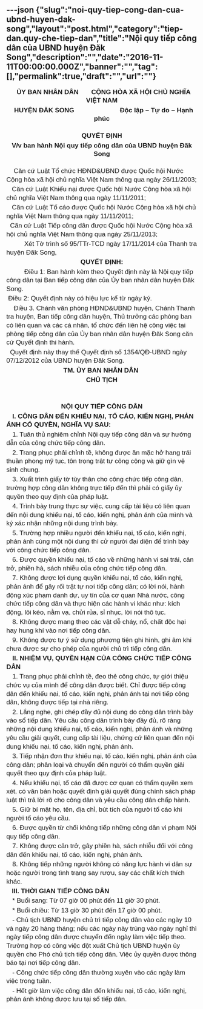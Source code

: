 ---json
{"slug":"noi-quy-tiep-cong-dan-cua-ubnd-huyen-dak-song","layout":"post.html","category":"tiep-dan.quy-che-tiep-dan","title":"Nội quy tiếp công dân của UBND huyện Đăk Song","description":"","date":"2016-11-11T00:00:00.000Z","banner":"","tag":[],"permalink":true,"draft":"","url":""}
---
<p class="MsoNormal" style="text-align: center; margin: 2pt 0in;"><font face="Arial"><span style="font-size: 17.3333px; line-height: 22.6667px;"><b>&nbsp; ỦY BAN NHÂN DÂN<span class="Apple-tab-span" style="white-space: pre;">		</span>CỘNG HÒA XÃ HỘI CHỦ NGHĨA VIỆT NAM</b></span></font></p><p class="MsoNormal" style="text-align: center; margin: 2pt 0in;"><font face="Arial"><span style="font-size: 17.3333px; line-height: 22.6667px;"><b>&nbsp; HUYỆN ĐĂK SONG<span class="Apple-tab-span" style="white-space:pre">		</span> &nbsp; &nbsp; &nbsp; &nbsp; &nbsp; &nbsp; &nbsp; &nbsp; &nbsp;Độc lập – Tự do – Hạnh phúc</b></span></font></p><p class="MsoNormal" style="text-align: center; margin: 2pt 0in;"><b><br></b></p><p class="MsoNormal" style="text-align: center; margin: 2pt 0in;"><font face="Arial"><span style="font-size: 17.3333px; line-height: 22.6667px;"><b>QUYẾT ĐỊNH</b></span></font></p><p class="MsoNormal" style="text-align: center; margin: 2pt 0in;"><font face="Arial"><span style="font-size: 17.3333px; line-height: 22.6667px;"><b>V/v ban hành Nội quy tiếp công dân của UBND huyện Đăk Song</b></span></font></p><p class="MsoNormal" style="text-align: center; margin: 2pt 0in;"><br></p><p class="MsoNormal" style="margin: 2pt 0in;"><font face="Arial"><span style="font-size: 17.3333px; line-height: 22.6667px;"><span class="Apple-tab-span" style="white-space:pre">	</span>Căn cứ Luật Tổ chức HĐND&amp;UBND được Quốc hội Nước Cộng hòa xã hội chủ nghĩa Việt Nam thông qua ngày 26/11/2003;</span></font></p><p class="MsoNormal" style="margin: 2pt 0in;"><font face="Arial"><span style="font-size: 17.3333px; line-height: 22.6667px;"><span class="Apple-tab-span" style="white-space:pre">	</span>Căn cứ Luật Khiếu nại được Quốc hội Nước Cộng hòa xã hội chủ nghĩa Việt Nam thông qua ngày 11/11/2011;</span></font></p><p class="MsoNormal" style="margin: 2pt 0in;"><font face="Arial"><span style="font-size: 17.3333px; line-height: 22.6667px;"><span class="Apple-tab-span" style="white-space:pre">	</span>Căn cứ Luật Tố cáo được Quốc hội Nước Cộng hòa xã hội chủ nghĩa Việt Nam thông qua ngày 11/11/2011;</span></font></p><p class="MsoNormal" style="margin: 2pt 0in;"><font face="Arial"><span style="font-size: 17.3333px; line-height: 22.6667px;"><span class="Apple-tab-span" style="white-space:pre">	</span>Căn cứ Luật Tiếp công dân được Quốc hội Nước Cộng hòa xã hội chủ nghĩa Việt Nam thông qua ngày 25/11/2013;</span></font></p><p class="MsoNormal" style="margin: 2pt 0in;">&nbsp;&nbsp;&nbsp;&nbsp;&nbsp;&nbsp;&nbsp;&nbsp;&nbsp;&nbsp;&nbsp;&nbsp;<font face="Arial"><span style="font-size: 17.3333px; line-height: 22.6667px;">Xét Tờ trình số 95/TTr-TCD ngày 17/11/2014 của Thanh tra huyện Đăk Song,</span></font></p><p class="MsoNormal" style="text-align: center; margin: 2pt 0in;"><font face="Arial"><span style="font-size: 17.3333px; line-height: 22.6667px;"><b>QUYẾT ĐỊNH:</b></span></font></p><p class="MsoNormal" style="margin: 2pt 0in;">&nbsp;&nbsp;&nbsp;&nbsp;&nbsp;&nbsp;&nbsp;&nbsp;&nbsp;&nbsp;&nbsp;&nbsp;<font face="Arial"><span style="font-size: 17.3333px; line-height: 22.6667px;">Điều 1: Ban hành kèm theo Quyết định này là Nội quy tiếp công dân tại Ban tiếp công dân của Ủy ban nhân dân huyện Đăk Song.</span></font></p><p class="MsoNormal" style="margin: 2pt 0in;"><font face="Arial"><span style="font-size: 17.3333px; line-height: 22.6667px;"><span class="Apple-tab-span" style="white-space:pre">	</span>Điều 2: Quyết định này có hiệu lực kể từ ngày ký.</span></font></p><p class="MsoNormal" style="margin: 2pt 0in;"><font face="Arial"><span style="font-size: 17.3333px; line-height: 22.6667px;"><span class="Apple-tab-span" style="white-space:pre">	</span>Điều 3. Chánh văn phòng HĐND&amp;UBND huyện, Chánh Thanh tra huyện, Ban tiếp công dân huyện, Thủ trưởng các phòng ban có liên quan và các cá nhân, tổ chức đến liên hệ công việc tại phòng tiếp công dân của Ủy ban nhân dân huyện Đăk Song căn cứ Quyết định thi hành.</span></font></p><p class="MsoNormal" style="margin: 2pt 0in;"><font face="Arial"><span style="font-size: 17.3333px; line-height: 22.6667px;"><span class="Apple-tab-span" style="white-space:pre">	</span>Quyết định này thay thế Quyết định số 1354/QĐ-UBND ngày 07/12/2012 của UBND huyện Đăk Song.</span></font></p><p class="MsoNormal" style="text-align: center; margin: 2pt 0in;"><font face="Arial"><span style="font-size: 17.3333px; line-height: 22.6667px;"><b>TM. ỦY BAN NHÂN DÂN&nbsp;</b></span></font></p><p class="MsoNormal" style="text-align: center; margin: 2pt 0in;"><font face="Arial"><span style="font-size: 17.3333px; line-height: 22.6667px;"><b>CHỦ TỊCH</b></span></font></p><p class="MsoNormal" style="margin: 2pt 0in;"><span class="Apple-tab-span" style="font-size: 17.3333px; line-height: 22.6667px; font-family: Arial; white-space: pre;">						</span><span style="font-size: 17.3333px; line-height: 22.6667px; font-family: Arial;"> &nbsp;</span><span class="Apple-tab-span" style="font-size: 17.3333px; line-height: 22.6667px; font-family: Arial; white-space: pre;">	</span><br></p><p class="MsoNormal" style="margin: 2pt 0in;"><br></p><p class="MsoNormal" style="text-align: center; margin: 2pt 0in;"><font face="Arial"><span style="font-size: 17.3333px; line-height: 22.6667px;"><b>NỘI QUY TIẾP CÔNG DÂN</b></span></font></p><p class="MsoNormal" style="margin: 2pt 0in;">&nbsp;&nbsp;&nbsp;&nbsp;<font face="Arial"><span style="font-size: 17.3333px; line-height: 22.6667px;"><b>I. CÔNG DÂN ĐẾN KHIẾU NẠI, TỐ CÁO, KIẾN NGHỊ, PHẢN ÁNH CÓ QUYỀN, NGHĨA VỤ SAU:</b></span></font></p><p class="MsoNormal" style="margin: 2pt 0in;">&nbsp;&nbsp;&nbsp;&nbsp;<font face="Arial"><span style="font-size: 17.3333px; line-height: 22.6667px;">1. Tuân thủ nghiêm chỉnh Nội quy tiếp công dân và sự hướng dẫn của công chức tiếp công dân.</span></font></p><p class="MsoNormal" style="margin: 2pt 0in;">&nbsp;&nbsp;&nbsp;&nbsp;<font face="Arial"><span style="font-size: 17.3333px; line-height: 22.6667px;">2. Trang phục phải chỉnh tề, không được ăn mặc hở hang trái thuần phong mỹ tục, tôn trọng trật tự công cộng và giữ gìn vệ sinh chung.</span></font></p><p class="MsoNormal" style="margin: 2pt 0in;">&nbsp;&nbsp;&nbsp;&nbsp;<font face="Arial"><span style="font-size: 17.3333px; line-height: 22.6667px;">3. Xuất trình giấy tờ tùy thân cho công chức tiếp công dân, trường hợp công dân không trực tiếp đến thì phải có giấy ủy quyền theo quy định của pháp luật.</span></font></p><p class="MsoNormal" style="margin: 2pt 0in;">&nbsp;&nbsp;&nbsp;&nbsp;<font face="Arial"><span style="font-size: 17.3333px; line-height: 22.6667px;">4. Trình bày trung thực sự việc, cung cấp tài liệu có liên quan đến nội dung khiếu nại, tố cáo, kiến nghị, phản ánh của mình và ký xác nhận những nội dung trình bày.</span></font></p><p class="MsoNormal" style="margin: 2pt 0in;">&nbsp;&nbsp;&nbsp;&nbsp;<font face="Arial"><span style="font-size: 17.3333px; line-height: 22.6667px;">5. Trường hợp nhiều người đến khiếu nại, tố cáo, kiến nghị, phản ánh cùng một nội dung thì cử người đại diện để trình bày với công chức tiếp công dân.</span></font></p><p class="MsoNormal" style="margin: 2pt 0in;">&nbsp;&nbsp;&nbsp;&nbsp;<font face="Arial"><span style="font-size: 17.3333px; line-height: 22.6667px;">6. Được quyền khiếu nại, tố cáo về những hành vi sai trái, cản trở, phiền hà, sách nhiễu của công chức tiếp công dân.</span></font></p><p class="MsoNormal" style="margin: 2pt 0in;">&nbsp;&nbsp;&nbsp;&nbsp;<font face="Arial"><span style="font-size: 17.3333px; line-height: 22.6667px;">7. Không được lợi dụng quyền khiếu nại, tố cáo, kiến nghị, phản ánh để gây rối trật tự nơi tiếp công dân; có lời nói, hành động xúc phạm danh dự, uy tín của cơ quan Nhà nước, công chức tiếp công dân và thực hiện các hành vi khác như: kích động, lôi kéo, nằm vạ, chửi rủa, sỉ nhục, lời nói thô tục.</span></font></p><p class="MsoNormal" style="margin: 2pt 0in;">&nbsp;&nbsp;&nbsp;&nbsp;<font face="Arial"><span style="font-size: 17.3333px; line-height: 22.6667px;">8. Không được mang theo các vật dễ cháy, nổ, chất độc hại hay hung khí vào nơi tiếp công dân.</span></font></p><p class="MsoNormal" style="margin: 2pt 0in;">&nbsp;&nbsp;&nbsp;&nbsp;<font face="Arial"><span style="font-size: 17.3333px; line-height: 22.6667px;">9. Không được tự ý sử dụng phương tiện ghi hình, ghi âm khi chưa được sự cho phép của người chủ trì tiếp công dân.</span></font></p><p class="MsoNormal" style="margin: 2pt 0in;">&nbsp;&nbsp;&nbsp;&nbsp;<font face="Arial"><span style="font-size: 17.3333px; line-height: 22.6667px;"><b>II. NHIỆM VỤ, QUYỀN HẠN CỦA CÔNG CHỨC TIẾP CÔNG DÂN</b></span></font></p><p class="MsoNormal" style="margin: 2pt 0in;">&nbsp;&nbsp;&nbsp;&nbsp;<font face="Arial"><span style="font-size: 17.3333px; line-height: 22.6667px;">1. Trang phục phải chỉnh tề, đeo thẻ công chức, tự giới thiệu chức vụ của mình để công dân được biết. Chỉ được tiếp công dân đến khiếu nại, tố cáo, kiến nghị, phản ánh tại nơi tiếp công dân, không được tiếp tại nhà riêng.</span></font></p><p class="MsoNormal" style="margin: 2pt 0in;">&nbsp;&nbsp;&nbsp;&nbsp;<font face="Arial"><span style="font-size: 17.3333px; line-height: 22.6667px;">2. Lắng nghe, ghi chép đầy đủ nội dung do công dân trình bày vào sổ tiếp dân. Yêu cầu công dân trình bày đầy đủ, rõ ràng những nội dung khiếu nại, tố cáo, kiến nghị, phản ánh và những yêu cầu giải quyết, cung cấp tài liệu, chứng cứ liên quan đến nội dung khiếu nại, tố cáo, kiến nghị, phản ánh.</span></font></p><p class="MsoNormal" style="margin: 2pt 0in;">&nbsp;&nbsp;&nbsp;&nbsp;<font face="Arial"><span style="font-size: 17.3333px; line-height: 22.6667px;">3. Tiếp nhận đơn thư khiếu nại, tố cáo, kiến nghị, phản ánh của công dân; phân loại và chuyển đến người có thẩm quyền giải quyết theo quy định của pháp luật.</span></font></p><p class="MsoNormal" style="margin: 2pt 0in;">&nbsp;&nbsp;&nbsp;&nbsp;<font face="Arial"><span style="font-size: 17.3333px; line-height: 22.6667px;"><span class="Apple-tab-span" style="white-space:pre"></span>4. Nếu khiếu nại, tố cáo đã được cơ quan có thẩm quyền xem xét, có văn bản hoặc quyết định giải quyết đúng chính sách pháp luật thì trả lời rõ cho công dân và yêu cầu công dân chấp hành.</span></font></p><p class="MsoNormal" style="margin: 2pt 0in;">&nbsp;&nbsp;&nbsp;&nbsp;<font face="Arial"><span style="font-size: 17.3333px; line-height: 22.6667px;"><span class="Apple-tab-span" style="white-space:pre"></span>5. Giữ bí mật họ, tên, địa chỉ, bút tích của người tố cáo khi người tố cáo yêu cầu.</span></font></p><p class="MsoNormal" style="margin: 2pt 0in;">&nbsp;&nbsp;&nbsp;&nbsp;<font face="Arial"><span style="font-size: 17.3333px; line-height: 22.6667px;"><span class="Apple-tab-span" style="white-space:pre"></span>6. Được quyền từ chối không tiếp những công dân vi phạm Nội quy tiếp công dân.</span></font></p><p class="MsoNormal" style="margin: 2pt 0in;">&nbsp;&nbsp;&nbsp;&nbsp;<font face="Arial"><span style="font-size: 17.3333px; line-height: 22.6667px;">7. Không được cản trở, gây phiền hà, sách nhiễu đối với công dân đến khiếu nại, tố cáo, kiến nghị, phản ánh.</span></font></p><p class="MsoNormal" style="margin: 2pt 0in;">&nbsp;&nbsp;&nbsp;&nbsp;<font face="Arial"><span style="font-size: 17.3333px; line-height: 22.6667px;">8. Không tiếp những người không có năng lực hành vi dân sự hoặc người trong tình trạng say rượu, say các chất kích thích khác.</span></font></p><p class="MsoNormal" style="margin: 2pt 0in;">&nbsp;&nbsp;<b>&nbsp;&nbsp;<font face="Arial"><span style="font-size: 17.3333px; line-height: 22.6667px;">III. THỜI GIAN TIẾP CÔNG DÂN</span></font></b></p><p class="MsoNormal" style="margin: 2pt 0in;">&nbsp;&nbsp;&nbsp;&nbsp;<font face="Arial"><span style="font-size: 17.3333px; line-height: 22.6667px;">* Buổi sang: Từ 07 giờ 00 phút đến 11 giờ 30 phút.</span></font></p><p class="MsoNormal" style="margin: 2pt 0in;">&nbsp;&nbsp;&nbsp;&nbsp;<font face="Arial"><span style="font-size: 17.3333px; line-height: 22.6667px;">* Buổi chiều: Từ 13 giờ 30 phút đến 17 giờ 00 phút.</span></font></p><p class="MsoNormal" style="margin: 2pt 0in;">&nbsp;&nbsp;&nbsp;&nbsp;<font face="Arial"><span style="font-size: 17.3333px; line-height: 22.6667px;">- Chủ tịch UBND huyện chủ trì tiếp công dân vào các ngày 10 và ngày 20 hàng tháng; nếu các ngày này trùng vào ngày nghỉ thì ngày tiếp công dân được chuyển đến ngày làm việc tiếp theo. Trường hợp có công việc đột xuất Chủ tịch UBND huyện ủy quyền cho Phó chủ tịch tiếp công dân. Việc ủy quyền được thông báo tại nơi tiếp công dân.</span></font></p><p class="MsoNormal" style="margin: 2pt 0in;">&nbsp;&nbsp;&nbsp;&nbsp;<font face="Arial"><span style="font-size: 17.3333px; line-height: 22.6667px;">- Công chức tiếp công dân thường xuyên vào các ngày làm việc trong tuần.</span></font></p><p class="MsoNormal" style="margin: 2pt 0in;">&nbsp;&nbsp;&nbsp;&nbsp;<font face="Arial"><span style="font-size: 17.3333px; line-height: 22.6667px;">- Hết giờ làm việc công dân đến khiếu nại, tố cáo, kiến nghị, phản ánh không được lưu tại sổ tiếp dân.</span></font></p><p class="MsoNormal" style="margin-top:2.0pt;margin-right:0in;margin-bottom:2.0pt;
margin-left:0in;line-height:17.0pt;mso-line-height-rule:exactly"><br></p>